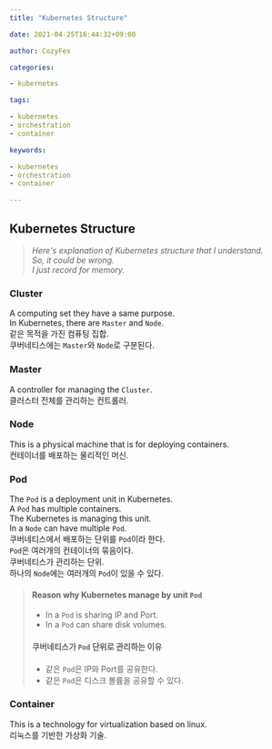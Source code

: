 ```yaml
---
title: "Kubernetes Structure"

date: 2021-04-25T16:44:32+09:00

author: CozyFex

categories:

- kubernetes

tags:

- kubernetes
- orchestration
- container

keywords:

- kubernetes
- orchestration
- container

---
```


## Kubernetes Structure

> *Here's explanation of Kubernetes structure that I understand.\
So, it could be wrong.\
I just record for memory.*

### Cluster

A computing set they have a same purpose.\
In Kubernetes, there are `Master` and `Node`.\
같은 목적을 가진 컴퓨팅 집합.\
쿠버네티스에는 `Master`와 `Node`로 구분된다.

### Master

A controller for managing the `Cluster`.\
클러스터 전체를 관리하는 컨트롤러.

### Node

This is a physical machine that is for deploying containers.\
컨테이너를 배포하는 물리적인 머신.

### Pod

The `Pod` is a deployment unit in Kubernetes.\
A `Pod` has multiple containers.\
The Kubernetes is managing this unit.\
In a `Node` can have multiple `Pod`.\
쿠버네티스에서 배포하는 단위를 `Pod`이라 한다.\
`Pod`은 여러개의 컨테이너의 묶음이다.\
쿠버네티스가 관리하는 단위.\
하나의 `Node`에는 여러개의 `Pod`이 있을 수 있다.
> #### Reason why Kubernetes manage by unit `Pod`
> - In a `Pod` is sharing IP and Port.
> - In a `Pod` can share disk volumes.
> #### 쿠버네티스가 `Pod` 단위로 관리하는 이유
> - 같은 `Pod`은 IP와 Port를 공유한다.
> - 같은 `Pod`은 디스크 볼륨을 공유할 수 있다.

### Container

This is a technology for virtualization based on linux.\
리눅스를 기반한 가상화 기술.

